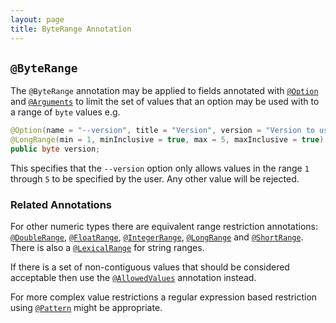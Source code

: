 ```yaml
---
layout: page
title: ByteRange Annotation
---
```


## `@ByteRange`

The `@ByteRange` annotation may be applied to fields annotated with [`@Option`](option.html) and [`@Arguments`](arguments.html) to limit the set of values that an option may be used with to a range of `byte` values e.g.

```java
@Option(name = "--version", title = "Version", version = "Version to use")
@LongRange(min = 1, minInclusive = true, max = 5, maxInclusive = true)
public byte version;
```
This specifies that the `--version` option only allows values in the range `1` through `5` to be specified by the user.  Any other value will be rejected.


### Related Annotations

For other numeric types there are equivalent range restriction annotations: [`@DoubleRange`](double-range.html), [`@FloatRange`](float-range.html), [`@IntegerRange`](integer-range.html), [`@LongRange`](long-range.html) and [`@ShortRange`](short-range.html).  There is also a [`@LexicalRange`](lexical-range.html) for string ranges.

If there is a set of non-contiguous values that should be considered acceptable then use the [`@AllowedValues`](allowed-values.html) annotation instead.

For more complex value restrictions a regular expression based restriction using [`@Pattern`](pattern.html) might be appropriate.